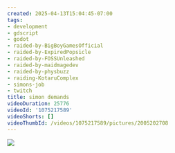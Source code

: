 ```yaml
---
created: 2025-04-13T15:04:45-07:00
tags:
- development
- gdscript
- godot
- raided-by-BigBoyGamesOfficial
- raided-by-ExpiredPopsicle
- raided-by-FOSSUnleashed
- raided-by-maidmagedev
- raided-by-physbuzz
- raiding-KotaruComplex
- simons-job
- twitch
title: simon demands
videoDuration: 25776
videoId: '1075217589'
videoShorts: []
videoThumbId: /videos/1075217589/pictures/2005202708
---
```


![](20250413220445.jpg)
